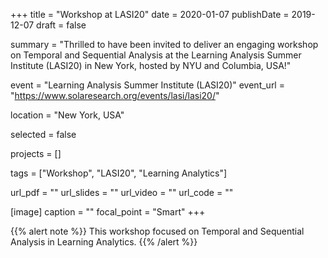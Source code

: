 +++
title = "Workshop at LASI20"
date = 2020-01-07
publishDate = 2019-12-07
draft = false

summary = "Thrilled to have been invited to deliver an engaging workshop on Temporal and Sequential Analysis at the Learning Analysis Summer Institute (LASI20) in New York, hosted by NYU and Columbia, USA!"

event = "Learning Analysis Summer Institute (LASI20)"
event_url = "https://www.solaresearch.org/events/lasi/lasi20/"

location = "New York, USA"

selected = false

projects = []

tags = ["Workshop", "LASI20", "Learning Analytics"]

url_pdf = ""
url_slides = ""
url_video = ""
url_code = ""

[image]
  caption = ""
  focal_point = "Smart"
+++

{{% alert note %}}
This workshop focused on Temporal and Sequential Analysis in Learning Analytics.
{{% /alert %}}
